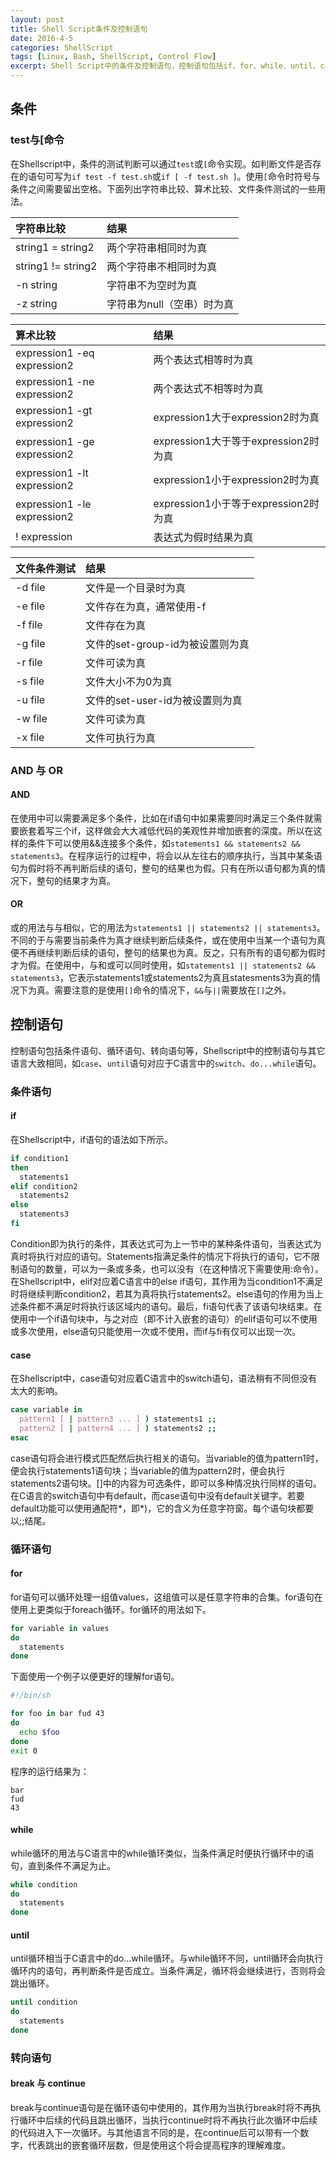 ```yaml
---
layout: post
title: Shell Script条件及控制语句
date: 2016-4-5
categories: ShellScript
tags: [Linux, Bash, ShellScript, Control Flow]
excerpt: Shell Script中的条件及控制语句，控制语句包括if、for、while、until、case、break、continue。
---
```


## 条件

### test与[命令

在Shellscript中，条件的测试判断可以通过`test`或`[`命令实现。如判断文件是否存在的语句可写为`if test -f test.sh`或`if [ -f test.sh ]`。使用`[`命令时符号与条件之间需要留出空格。下面列出字符串比较、算术比较、文件条件测试的一些用法。

|字符串比较|结果|
|:---|:---------|
|string1 = string2|两个字符串相同时为真|
|string1 != string2|两个字符串不相同时为真|
|-n string|字符串不为空时为真|
|-z string|字符串为null（空串）时为真|

|算术比较|结果|
|:---|:------|
|expression1 -eq expression2|两个表达式相等时为真|
|expression1 -ne expression2|两个表达式不相等时为真|
|expression1 -gt expression2|expression1大于expression2时为真|
|expression1 -ge expression2|expression1大于等于expression2时为真|
|expression1 -lt expression2|expression1小于expression2时为真|
|expression1 -le expression2|expression1小于等于expression2时为真|
|! expression|表达式为假时结果为真|

|文件条件测试|结果|
|:---|:----------|
|-d file|文件是一个目录时为真|
|-e file|文件存在为真，通常使用-f|
|-f file|文件存在为真|
|-g file|文件的set-group-id为被设置则为真|
|-r file|文件可读为真|
|-s file|文件大小不为0为真|
|-u file|文件的set-user-id为被设置则为真|
|-w file|文件可读为真|
|-x file|文件可执行为真|

### AND 与 OR

#### AND

在使用中可以需要满足多个条件，比如在if语句中如果需要同时满足三个条件就需要嵌套着写三个if，这样做会大大减低代码的美观性并增加嵌套的深度。所以在这样的条件下可以使用&&连接多个条件，如`statements1 && statements2 && statements3`。在程序运行的过程中，将会以从左往右的顺序执行，当其中某条语句为假时将不再判断后续的语句，整句的结果也为假。只有在所以语句都为真的情况下，整句的结果才为真。

#### OR

或的用法与与相似，它的用法为`statements1 || statements2 || statements3`。不同的于与需要当前条件为真才继续判断后续条件，或在使用中当某一个语句为真便不再继续判断后续的语句，整句的结果也为真。反之，只有所有的语句都为假时才为假。在使用中，与和或可以同时使用，如`statements1 || statements2 && statements3`，它表示statements1或statements2为真且statesments3为真的情况下为真。需要注意的是使用`[]`命令的情况下，`&&`与`||`需要放在`[]`之外。

## 控制语句

控制语句包括条件语句、循环语句、转向语句等，Shellscript中的控制语句与其它语言大致相同，如`case`、`until`语句对应于C语言中的`switch`、`do...while`语句。

### 条件语句

#### if

在Shellscript中，if语句的语法如下所示。

```sh
if condition1
then
  statements1
elif condition2
  statements2
else
  statements3
fi
```

Condition即为执行的条件，其表达式可为上一节中的某种条件语句，当表达式为真时将执行对应的语句。Statements指满足条件的情况下将执行的语句，它不限制语句的数量，可以为一条或多条，也可以没有（在这种情况下需要使用:命令）。在Shellscript中，elif对应着C语言中的else if语句，其作用为当condition1不满足时将继续判断condition2，若其为真将执行statements2。else语句的作用为当上述条件都不满足时将执行该区域内的语句。最后，fi语句代表了该语句块结束。在使用中一个if语句块中，与之对应（即不计入嵌套的语句）的elif语句可以不使用或多次使用，else语句只能使用一次或不使用，而if与fi有仅可以出现一次。

#### case

在Shellscript中，case语句对应着C语言中的switch语句，语法稍有不同但没有太大的影响。

```sh
case variable in
  pattern1 [ | pattern3 ... ] ) statements1 ;;
  pattern2 [ | pattern4 ... ] ) statements2 ;;
esac
```

case语句将会进行模式匹配然后执行相关的语句。当variable的值为pattern1时，便会执行statements1语句块；当variable的值为pattern2时，便会执行statements2语句块。[]中的内容为可选条件，即可以多种情况执行同样的语句。在C语言的switch语句中有default，而case语句中没有default关键字。若要default功能可以使用通配符\*，即\*)，它的含义为任意字符窗。每个语句块都要以;;结尾。

### 循环语句

#### for

for语句可以循环处理一组值values，这组值可以是任意字符串的合集。for语句在使用上更类似于foreach循环。for循环的用法如下。

```sh
for variable in values
do
  statements
done
```

下面使用一个例子以便更好的理解for语句。

```sh
#!/bin/sh

for foo in bar fud 43
do
  echo $foo
done
exit 0
```

程序的运行结果为：

```text
bar
fud
43
```

#### while

while循环的用法与C语言中的while循环类似，当条件满足时便执行循环中的语句，直到条件不满足为止。

```sh
while condition
do
  statements
done
```

#### until

until循环相当于C语言中的do...while循环。与while循环不同，until循环会向执行循环内的语句，再判断条件是否成立。当条件满足，循环将会继续进行，否则将会跳出循环。

```sh
until condition
do
  statements
done
```

### 转向语句

#### break 与 continue

break与continue语句是在循环语句中使用的，其作用为当执行break时将不再执行循环中后续的代码且跳出循环，当执行continue时将不再执行此次循环中后续的代码进入下一次循环。与其他语言不同的是，在continue后可以带有一个数字，代表跳出的嵌套循环层数，但是使用这个将会提高程序的理解难度。

